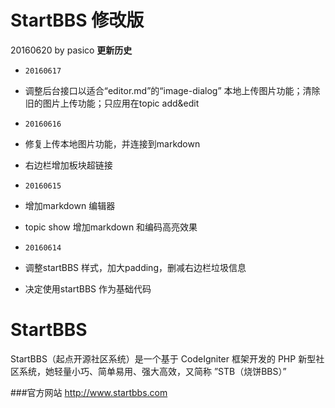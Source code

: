 StartBBS 修改版=====20160620 by pasico**更新历史**- `20160617` - 调整后台接口以适合“editor.md”的“image-dialog” 本地上传图片功能；清除旧的图片上传功能；只应用在topic add&edit- `20160616` - 修复上传本地图片功能，并连接到markdown - 右边栏增加板块超链接- `20160615` - 增加markdown 编辑器 - topic show 增加markdown 和编码高亮效果- `20160614` - 调整startBBS 样式，加大padding，删减右边栏垃圾信息 - 决定使用startBBS 作为基础代码StartBBS=======StartBBS（起点开源社区系统）是一个基于 CodeIgniter 框架开发的 PHP 新型社区系统，她轻量小巧、简单易用、强大高效，又简称 ”STB（烧饼BBS）”###官方网站http://www.startbbs.com
